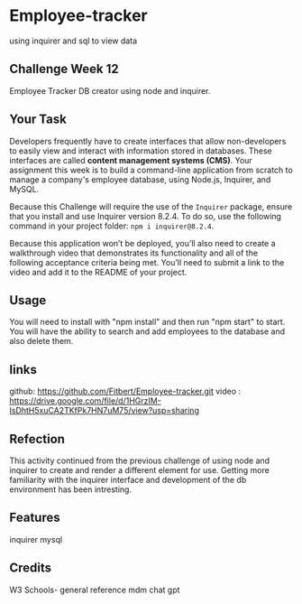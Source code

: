 # Employee-tracker
 using inquirer and sql to view data


## Challenge Week 12

Employee Tracker DB creator using node and inquirer.

## Your Task

Developers frequently have to create interfaces that allow non-developers to easily view and interact with information stored in databases. These interfaces are called **content management systems (CMS)**. Your assignment this week is to build a command-line application from scratch to manage a company's employee database, using Node.js, Inquirer, and MySQL.

Because this Challenge will require the use of the `Inquirer` package, ensure that you install and use Inquirer version 8.2.4. To do so, use the following command in your project folder: `npm i inquirer@8.2.4`.

Because this application won’t be deployed, you’ll also need to create a walkthrough video that demonstrates its functionality and all of the following acceptance criteria being met. You’ll need to submit a link to the video and add it to the README of your project.


## Usage
You will need to install with "npm install" and then run "npm start" to start. You will have the ability to search and add employees to the database and also delete them. 


## links
github: https://github.com/Fitbert/Employee-tracker.git
video : https://drive.google.com/file/d/1HGrzIM-IsDhtH5xuCA2TKfPk7HN7uM75/view?usp=sharing


## Refection

This activity continued from the previous challenge of using node and inquirer to create and render a different element for use. Getting more familiarity with the inquirer interface and development of the db environment has been intresting. 

## Features

inquirer
mysql


## Credits

W3 Schools- general reference
mdm
chat gpt

